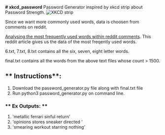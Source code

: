 **# xkcd_password**
Password Generator inspired by xkcd strip about Password Strength.
![XKCD strip]({{site.baseurl}}/xkcd_password/xkcd_password_strength.png)



Since we want more commonly used words, data is choosen from comments on reddit.

[Analysing the most frequently used words within reddit comments](https://www.reddit.com/r/TheoryOfReddit/comments/1rp1wk/analyzing_the_most_frequently_used_words_within/). This reddit article gives us the data of the most freqently used words.

6.txt, 7.txt, 8.txt contains all the six, seven, eight letter words.

final.txt contains all the words from the above text files whose count > 1500.

## ** Instructions**:

1. Download the password_generator.py file along with final.txt file
2. Run python3 password_generator.py on command line.

### ** Ex Outputs: **
1.  'metallic ferrari sinful return'
2.  'opinions stores sneaker directed '
3.  'smearing workout starring nothing'
